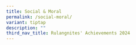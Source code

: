 ```yaml
---
title: Social & Moral
permalink: /social-moral/
variant: tiptap
description: ""
third_nav_title: Rulangnites' Achievements 2024
---
```

